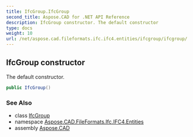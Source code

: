 ```yaml
---
title: IfcGroup.IfcGroup
second_title: Aspose.CAD for .NET API Reference
description: IfcGroup constructor. The default constructor
type: docs
weight: 10
url: /net/aspose.cad.fileformats.ifc.ifc4.entities/ifcgroup/ifcgroup/
---
```

## IfcGroup constructor

The default constructor.

```csharp
public IfcGroup()
```

### See Also

* class [IfcGroup](../)
* namespace [Aspose.CAD.FileFormats.Ifc.IFC4.Entities](../../ifcgroup/)
* assembly [Aspose.CAD](../../../)


